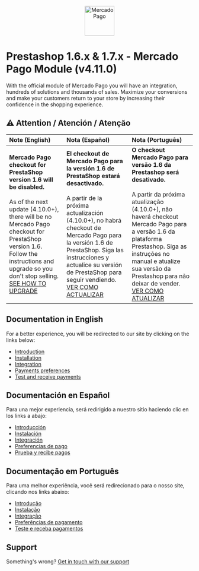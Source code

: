 <p align="center">
  <a href="https://www.mercadopago.com/">
    <img src="https://http2.mlstatic.com/ui/navigation/5.18.4/mercadopago/logo__large@2x.png" height="80" width="auto" alt="MercadoPago">
  </a>
</p>

# Prestashop 1.6.x & 1.7.x - Mercado Pago Module (v4.11.0)

With the official module of Mercado Pago you will have an integration, hundreds of solutions and thousands of sales. Maximize your conversions and make your customers return to your store by increasing their confidence in the shopping experience.

## :warning: Attention / Atención / Atenção

| Note (English) | Nota (Español) | Nota (Português) |
| :------------  | :------------- | :--------------- |
| **Mercado Pago checkout for PrestaShop version 1.6 will be disabled.** <br/> <br/> As of the next update (4.10.0+), there will be no Mercado Pago checkout for PrestaShop version 1.6. Follow the instructions and upgrade so you don't stop selling. [SEE HOW TO UPGRADE](https://devdocs.prestashop.com/1.7/basics/keeping-up-to-date/)| **El checkout de Mercado Pago para la versión 1.6 de PrestaShop estará desactivado.** <br/> <br/> A partir de la próxima actualización (4.10.0+), no habrá checkout de Mercado Pago para la versión 1.6 de PrestaShop. Siga las instrucciones y actualice su versión de PrestaShop para seguir vendiendo. [VER COMO ACTUALIZAR](https://devdocs.prestashop.com/1.7/basics/keeping-up-to-date/)| **O checkout Mercado Pago para versão 1.6 da Prestashop será desativado.** <br/> <br/> A partir da próxima atualização (4.10.0+), não haverá checkout Mercado Pago para a versão 1.6 da plataforma Prestashop. Siga as instruções no manual e atualize sua versão da Prestashop para não deixar de vender. [VER COMO ATUALIZAR](https://devdocs.prestashop.com/1.7/basics/keeping-up-to-date/)|

## Documentation in English

For a better experience, you will be redirected to our site by clicking on the links below:

* [Introduction](https://www.mercadopago.com/developers/en/plugins_sdks/plugins/prestashop/introduction/)
* [Installation](https://www.mercadopago.com/developers/en/plugins_sdks/plugins/prestashop/instalation/)
* [Integration](https://www.mercadopago.com/developers/en/plugins_sdks/plugins/prestashop/integration/)
* [Payments preferences](https://www.mercadopago.com/developers/en/plugins_sdks/plugins/prestashop/preferences/)
* [Test and receive payments](https://www.mercadopago.com/developers/en/plugins_sdks/plugins/prestashop/receive-payments/)

## Documentación en Español

Para una mejor experiencia, será redirigido a nuestro sitio haciendo clic en los links a abajo:

* [Introducción](https://www.mercadopago.com.ar/developers/es/plugins_sdks/plugins/prestashop/introduction/)
* [Instalación](https://www.mercadopago.com.ar/developers/es/plugins_sdks/plugins/prestashop/instalation/)
* [Integración](https://www.mercadopago.com.ar/developers/es/plugins_sdks/plugins/prestashop/integration/)
* [Preferencias de pago](https://www.mercadopago.com.ar/developers/es/plugins_sdks/plugins/prestashop/preferences/)
* [Prueba y recibe pagos](https://www.mercadopago.com.ar/developers/es/plugins_sdks/plugins/prestashop/receive-payments/)

## Documentação em Português

Para uma melhor experiência, você será redirecionado para o nosso site, clicando nos links abaixo:

* [Introdução](https://www.mercadopago.com.br/developers/pt/plugins_sdks/plugins/prestashop/introduction/)
* [Instalação](https://www.mercadopago.com.br/developers/pt/plugins_sdks/plugins/prestashop/instalation/)
* [Integração](https://www.mercadopago.com.br/developers/pt/plugins_sdks/plugins/prestashop/integration/)
* [Preferências de pagamento](https://www.mercadopago.com.br/developers/pt/plugins_sdks/plugins/prestashop/preferences/)
* [Teste e receba pagamentos](https://www.mercadopago.com.br/developers/pt/plugins_sdks/plugins/prestashop/receive-payments/)

## Support

Something's wrong? [Get in touch with our support](https://www.mercadopago.com.ar/developers/en/support)
